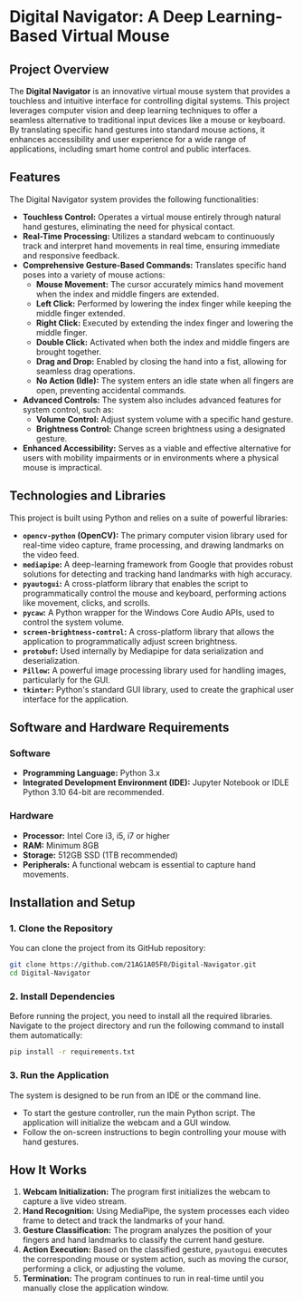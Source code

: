 # Digital Navigator: A Deep Learning-Based Virtual Mouse

## Project Overview

The **Digital Navigator** is an innovative virtual mouse system that provides a touchless and intuitive interface for controlling digital systems. This project leverages computer vision and deep learning techniques to offer a seamless alternative to traditional input devices like a mouse or keyboard. By translating specific hand gestures into standard mouse actions, it enhances accessibility and user experience for a wide range of applications, including smart home control and public interfaces.

## Features

The Digital Navigator system provides the following functionalities:

  * **Touchless Control:** Operates a virtual mouse entirely through natural hand gestures, eliminating the need for physical contact.
  * **Real-Time Processing:** Utilizes a standard webcam to continuously track and interpret hand movements in real time, ensuring immediate and responsive feedback.
  * **Comprehensive Gesture-Based Commands:** Translates specific hand poses into a variety of mouse actions:
      * **Mouse Movement:** The cursor accurately mimics hand movement when the index and middle fingers are extended.
      * **Left Click:** Performed by lowering the index finger while keeping the middle finger extended.
      * **Right Click:** Executed by extending the index finger and lowering the middle finger.
      * **Double Click:** Activated when both the index and middle fingers are brought together.
      * **Drag and Drop:** Enabled by closing the hand into a fist, allowing for seamless drag operations.
      * **No Action (Idle):** The system enters an idle state when all fingers are open, preventing accidental commands.
  * **Advanced Controls:** The system also includes advanced features for system control, such as:
      * **Volume Control:** Adjust system volume with a specific hand gesture.
      * **Brightness Control:** Change screen brightness using a designated gesture.
  * **Enhanced Accessibility:** Serves as a viable and effective alternative for users with mobility impairments or in environments where a physical mouse is impractical.

## Technologies and Libraries

This project is built using Python and relies on a suite of powerful libraries:

  * **`opencv-python` (OpenCV):** The primary computer vision library used for real-time video capture, frame processing, and drawing landmarks on the video feed.
  * **`mediapipe`:** A deep-learning framework from Google that provides robust solutions for detecting and tracking hand landmarks with high accuracy.
  * **`pyautogui`:** A cross-platform library that enables the script to programmatically control the mouse and keyboard, performing actions like movement, clicks, and scrolls.
  * **`pycaw`:** A Python wrapper for the Windows Core Audio APIs, used to control the system volume.
  * **`screen-brightness-control`:** A cross-platform library that allows the application to programmatically adjust screen brightness.
  * **`protobuf`:** Used internally by Mediapipe for data serialization and deserialization.
  * **`Pillow`:** A powerful image processing library used for handling images, particularly for the GUI.
  * **`tkinter`:** Python's standard GUI library, used to create the graphical user interface for the application.

## Software and Hardware Requirements

### Software

  * **Programming Language:** Python 3.x
  * **Integrated Development Environment (IDE):** Jupyter Notebook or IDLE Python 3.10 64-bit are recommended.

### Hardware

  * **Processor:** Intel Core i3, i5, i7 or higher
  * **RAM:** Minimum 8GB
  * **Storage:** 512GB SSD (1TB recommended)
  * **Peripherals:** A functional webcam is essential to capture hand movements.

## Installation and Setup

### 1\. Clone the Repository

You can clone the project from its GitHub repository:

```bash
git clone https://github.com/21AG1A05F0/Digital-Navigator.git
cd Digital-Navigator
```

### 2\. Install Dependencies

Before running the project, you need to install all the required libraries. Navigate to the project directory and run the following command to install them automatically:

```bash
pip install -r requirements.txt
```

### 3\. Run the Application

The system is designed to be run from an IDE or the command line.

  * To start the gesture controller, run the main Python script. The application will initialize the webcam and a GUI window.
  * Follow the on-screen instructions to begin controlling your mouse with hand gestures.

## How It Works

1.  **Webcam Initialization:** The program first initializes the webcam to capture a live video stream.
2.  **Hand Recognition:** Using MediaPipe, the system processes each video frame to detect and track the landmarks of your hand.
3.  **Gesture Classification:** The program analyzes the position of your fingers and hand landmarks to classify the current hand gesture.
4.  **Action Execution:** Based on the classified gesture, `pyautogui` executes the corresponding mouse or system action, such as moving the cursor, performing a click, or adjusting the volume.
5.  **Termination:** The program continues to run in real-time until you manually close the application window.
